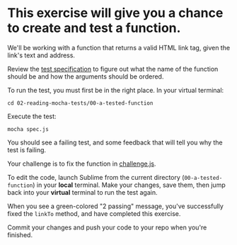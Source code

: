 # This exercise will give you a chance to create and test a function.

We'll be working with a function that returns a valid HTML link tag, given the link's text and address.

Review the [test specification](https://github.com/Bloc/frontend-javascript-exercises/blob/master/02-reading-mocha-tests/00-a-tested-function/spec.js) to figure out what the name of the function should be and how the arguments should be ordered.

To run the test, you must first be in the right place. In your virtual terminal:

```bash(Vagrant)
cd 02-reading-mocha-tests/00-a-tested-function
```

Execute the test:

```bash(Vagrant)
mocha spec.js
```

You should see a failing test, and some feedback that will tell you why the test is failing.

Your challenge is to fix the function in [challenge.js](https://github.com/Bloc/frontend-javascript-exercises/blob/master/02-reading-mocha-tests/00-a-tested-function/challenge.js).

To edit the code, launch Sublime from the current directory (`00-a-tested-function`) in your **local** terminal. Make your changes, save them, then jump back into your **virtual** terminal to run the test again.

When you see a green-colored "2 passing" message, you've successfully fixed the `linkTo` method, and have completed this exercise.

Commit your changes and push your code to your repo when you're finished.
